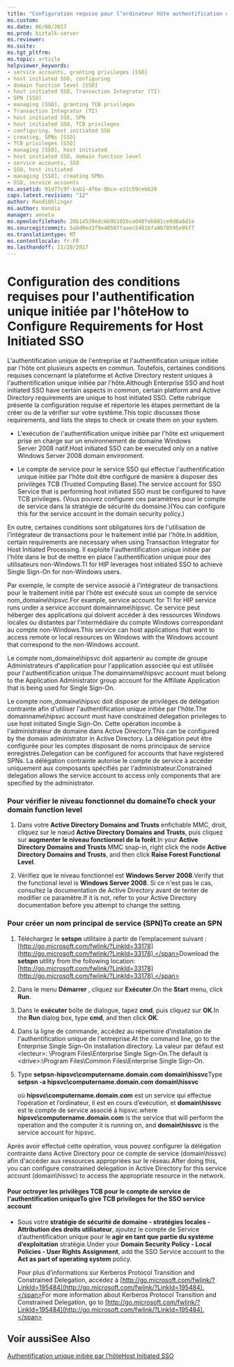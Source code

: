 ```yaml
---
title: "Configuration requise pour l’ordinateur hôte authentification unique initiée par | Documents Microsoft"
ms.custom: 
ms.date: 06/08/2017
ms.prod: biztalk-server
ms.reviewer: 
ms.suite: 
ms.tgt_pltfrm: 
ms.topic: article
helpviewer_keywords:
- service accounts, granting privileges [SSO]
- host initiated SSO, configuring
- domain function level [SSO]
- host initiated SSO, Transaction Integrator (TI)
- SPN [SSO]
- managing [SSO], granting TCB privileges
- Transaction Integrator (TI)
- host initiated SSO, SPN
- host initiated SSO, TCB privileges
- configuring, host initiated SSO
- creating, SPNs [SSO]
- TCB privileges [SSO]
- managing [SSO], host initiated
- host initiated SSO, domain function level
- service accounts, SSO
- SSO, host initiated
- managing [SSO], creating SPNs
- SSO, service accounts
ms.assetid: 91d77c9f-bab2-4f6e-8bce-e31c59cebb20
caps.latest.revision: "12"
author: MandiOhlinger
ms.author: mandia
manager: anneta
ms.openlocfilehash: 20b14539edc6b9b1026ca048feb881ce0d8a6d1e
ms.sourcegitcommit: 5abd0ed3f9e4858ffaaec5481bfa8878595e95f7
ms.translationtype: MT
ms.contentlocale: fr-FR
ms.lasthandoff: 11/28/2017
---
```

# <a name="how-to-configure-requirements-for-host-initiated-sso"></a><span data-ttu-id="93fd2-102">Configuration des conditions requises pour l'authentification unique initiée par l'hôte</span><span class="sxs-lookup"><span data-stu-id="93fd2-102">How to Configure Requirements for Host Initiated SSO</span></span>
<span data-ttu-id="93fd2-103">L'authentification unique de l'entreprise et l'authentification unique initiée par l'hôte ont plusieurs aspects en commun. Toutefois, certaines conditions requises concernant la plateforme et Active Directory restent uniques à l'authentification unique initiée par l'hôte.</span><span class="sxs-lookup"><span data-stu-id="93fd2-103">Although Enterprise SSO and host initiated SSO have certain aspects in common, certain platform and Active Directory requirements are unique to host initiated SSO.</span></span> <span data-ttu-id="93fd2-104">Cette rubrique présente la configuration requise et répertorie les étapes permettant de la créer ou de la vérifier sur votre système.</span><span class="sxs-lookup"><span data-stu-id="93fd2-104">This topic discusses those requirements, and lists the steps to check or create them on your system.</span></span>  
  
-   <span data-ttu-id="93fd2-105">L'exécution de l'authentification unique initiée par l'hôte est uniquement prise en charge sur un environnement de domaine Windows Server 2008 natif.</span><span class="sxs-lookup"><span data-stu-id="93fd2-105">Host initiated SSO can be executed only on a native Windows Server 2008 domain environment.</span></span>  
  
-   <span data-ttu-id="93fd2-106">Le compte de service pour le service SSO qui effectue l'authentification unique initiée par l'hôte doit être configuré de manière à disposer des privilèges TCB (Trusted Computing Base).</span><span class="sxs-lookup"><span data-stu-id="93fd2-106">The service account for SSO Service that is performing host initiated SSO must be configured to have TCB privileges.</span></span> <span data-ttu-id="93fd2-107">(Vous pouvez configurer ces paramètres pour le compte de service dans la stratégie de sécurité du domaine.)</span><span class="sxs-lookup"><span data-stu-id="93fd2-107">(You can configure this for the service account in the domain security policy.)</span></span>  
  
 <span data-ttu-id="93fd2-108">En outre, certaines conditions sont obligatoires lors de l'utilisation de l'intégrateur de transactions pour le traitement initié par l'hôte.</span><span class="sxs-lookup"><span data-stu-id="93fd2-108">In addition, certain requirements are necessary when using Transaction Integrator for Host Initiated Processing.</span></span> <span data-ttu-id="93fd2-109">Il exploite l'authentification unique initiée par l'hôte dans le but de mettre en place l'authentification unique pour des utilisateurs non-Windows.</span><span class="sxs-lookup"><span data-stu-id="93fd2-109">TI for HIP leverages host initiated SSO to achieve Single Sign-On for non-Windows users.</span></span>  
  
 <span data-ttu-id="93fd2-110">Par exemple, le compte de service associé à l'intégrateur de transactions pour le traitement initié par l'hôte est exécuté sous un compte de service nom_domaine\hipsvc.</span><span class="sxs-lookup"><span data-stu-id="93fd2-110">For example, service account for TI for HIP service runs under a service account domainname\hipsvc.</span></span> <span data-ttu-id="93fd2-111">Ce service peut héberger des applications qui doivent accéder à des ressources Windows locales ou distantes par l'intermédiaire du compte Windows correspondant au compte non-Windows.</span><span class="sxs-lookup"><span data-stu-id="93fd2-111">This service can host applications that want to access remote or local resources on Windows with the Windows account that correspond to the non-Windows account.</span></span>  
  
 <span data-ttu-id="93fd2-112">Le compte nom_domaine\hipsvc doit appartenir au compte de groupe Administrateurs d'application pour l'application associée qui est utilisée pour l'authentification unique.</span><span class="sxs-lookup"><span data-stu-id="93fd2-112">The domainname\hipsvc account must belong to the Application Administrator group account for the Affiliate Application that is being used for Single Sign-On.</span></span>  
  
 <span data-ttu-id="93fd2-113">Le compte nom_domaine\hipsvc doit disposer de privilèges de délégation contrainte afin d'utiliser l'authentification unique initiée par l'hôte.</span><span class="sxs-lookup"><span data-stu-id="93fd2-113">The domainname\hipsvc account must have constrained delegation privileges to use host initiated Single Sign-On.</span></span> <span data-ttu-id="93fd2-114">Cette opération incombe à l'administrateur de domaine dans Active Directory.</span><span class="sxs-lookup"><span data-stu-id="93fd2-114">This can be configured by the domain administrator in Active Directory.</span></span> <span data-ttu-id="93fd2-115">La délégation peut être configurée pour les comptes disposant de noms principaux de service enregistrés.</span><span class="sxs-lookup"><span data-stu-id="93fd2-115">Delegation can be configured for accounts that have registered SPNs.</span></span> <span data-ttu-id="93fd2-116">La délégation contrainte autorise le compte de service à accéder uniquement aux composants spécifiés par l'administrateur.</span><span class="sxs-lookup"><span data-stu-id="93fd2-116">Constrained delegation allows the service account to access only components that are specified by the administrator.</span></span>  
  
### <a name="to-check-your-domain-function-level"></a><span data-ttu-id="93fd2-117">Pour vérifier le niveau fonctionnel du domaine</span><span class="sxs-lookup"><span data-stu-id="93fd2-117">To check your domain function level</span></span>  
  
1.  <span data-ttu-id="93fd2-118">Dans votre **Active Directory Domains and Trusts** enfichable MMC, droit, cliquez sur le nœud **Active Directory Domains and Trusts**, puis cliquez sur **augmenter le niveau fonctionnel de la forêt**.</span><span class="sxs-lookup"><span data-stu-id="93fd2-118">In your **Active Directory Domains and Trusts** MMC snap-in, right click the node **Active Directory Domains and Trusts**, and then click **Raise Forest Functional Level**.</span></span>  
  
2.  <span data-ttu-id="93fd2-119">Vérifiez que le niveau fonctionnel est **Windows Server 2008**.</span><span class="sxs-lookup"><span data-stu-id="93fd2-119">Verify that the functional level is **Windows Server 2008**.</span></span> <span data-ttu-id="93fd2-120">Si ce n'est pas le cas, consultez la documentation de Active Directory avant de tenter de modifier ce paramètre.</span><span class="sxs-lookup"><span data-stu-id="93fd2-120">If it is not, refer to your Active Directory documentation before you attempt to change the setting.</span></span>  
  
### <a name="to-create-an-spn"></a><span data-ttu-id="93fd2-121">Pour créer un nom principal de service (SPN)</span><span class="sxs-lookup"><span data-stu-id="93fd2-121">To create an SPN</span></span>  
  
1.  <span data-ttu-id="93fd2-122">Téléchargez le **setspn** utilitaire à partir de l’emplacement suivant : [http://go.microsoft.com/fwlink/?LinkId=33178](http://go.microsoft.com/fwlink/?LinkId=33178).</span><span class="sxs-lookup"><span data-stu-id="93fd2-122">Download the **setspn** utility from the following location: [http://go.microsoft.com/fwlink/?LinkId=33178](http://go.microsoft.com/fwlink/?LinkId=33178).</span></span>  
  
2.  <span data-ttu-id="93fd2-123">Dans le menu **Démarrer** , cliquez sur **Exécuter**.</span><span class="sxs-lookup"><span data-stu-id="93fd2-123">On the **Start** menu, click **Run**.</span></span>  
  
3.  <span data-ttu-id="93fd2-124">Dans le **exécuter** boîte de dialogue, tapez **cmd**, puis cliquez sur **OK**.</span><span class="sxs-lookup"><span data-stu-id="93fd2-124">In the **Run** dialog box, type **cmd**, and then click **OK**.</span></span>  
  
4.  <span data-ttu-id="93fd2-125">Dans la ligne de commande, accédez au répertoire d'installation de l'authentification unique de l'entreprise.</span><span class="sxs-lookup"><span data-stu-id="93fd2-125">At the command line, go to the Enterprise Single Sign-On installation directory.</span></span> <span data-ttu-id="93fd2-126">La valeur par défaut est \<lecteur\>: \Program Files\Enterprise Single Sign-On.</span><span class="sxs-lookup"><span data-stu-id="93fd2-126">The default is \<drive\>:\Program Files\Common Files\Enterprise Single Sign-On.</span></span>  
  
5.  <span data-ttu-id="93fd2-127">Type **setpsn-hipsvc\computername.domain.com domain\hissvc**</span><span class="sxs-lookup"><span data-stu-id="93fd2-127">Type **setpsn -a hipsvc\computername.domain.com domain\hissvc**</span></span>  
  
     <span data-ttu-id="93fd2-128">où **hipsvc\computername.domain.com** est un service qui effectue l’opération et l’ordinateur, il est en cours d’exécution, et **domain\hissvc** est le compte de service associé à hipsvc.</span><span class="sxs-lookup"><span data-stu-id="93fd2-128">where **hipsvc\computername.domain.com** is the service that will perform the operation and the computer it is running on, and **domain\hissvc** is the service account for hipsvc.</span></span>  
  
 <span data-ttu-id="93fd2-129">Après avoir effectué cette opération, vous pouvez configurer la délégation contrainte dans Active Directory pour ce compte de service (domain\hissvc) afin d'accéder aux ressources appropriées sur le réseau.</span><span class="sxs-lookup"><span data-stu-id="93fd2-129">After doing this, you can configure constrained delegation in Active Directory for this service account (domain\hissvc) to access the appropriate resource in the network.</span></span>  
  
#### <a name="to-give-tcb-privileges-for-the-sso-service-account"></a><span data-ttu-id="93fd2-130">Pour octroyer les privilèges TCB pour le compte de service de l'authentification unique</span><span class="sxs-lookup"><span data-stu-id="93fd2-130">To give TCB privileges for the SSO service account</span></span>  
  
-   <span data-ttu-id="93fd2-131">Sous votre **stratégie de sécurité de domaine - stratégies locales - Attribution des droits utilisateur**, ajoutez le compte de Service d’authentification unique pour le **agir en tant que partie du système d’exploitation** stratégie.</span><span class="sxs-lookup"><span data-stu-id="93fd2-131">Under your **Domain Security Policy - Local Policies - User Rights Assignment**, add the SSO Service account to the **Act as part of operating system** policy.</span></span>  
  
     <span data-ttu-id="93fd2-132">Pour plus d’informations sur Kerberos Protocol Transition and Constrained Delegation, accédez à [http://go.microsoft.com/fwlink/?LinkId=195484](http://go.microsoft.com/fwlink/?LinkId=195484).</span><span class="sxs-lookup"><span data-stu-id="93fd2-132">For more information about Kerberos Protocol Transition and Constrained Delegation, go to [http://go.microsoft.com/fwlink/?LinkId=195484](http://go.microsoft.com/fwlink/?LinkId=195484).</span></span>  
  
## <a name="see-also"></a><span data-ttu-id="93fd2-133">Voir aussi</span><span class="sxs-lookup"><span data-stu-id="93fd2-133">See Also</span></span>  
 [<span data-ttu-id="93fd2-134">Authentification unique initiée par l’hôte</span><span class="sxs-lookup"><span data-stu-id="93fd2-134">Host Initiated SSO</span></span>](../core/host-initiated-sso.md)
